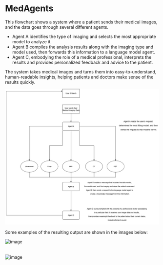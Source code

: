 # MedAgents

This flowchart shows a system where a patient sends their medical images, and the data goes through several different agents.

* Agent A identifies the type of imaging and selects the most appropriate model to analyze it. 
* Agent B compiles the analysis results along with the imaging type and model used, then forwards this information to a language model agent. 
* Agent C, embodying the role of a medical professional, interprets the results and provides personalized feedback and advice to the patient. 

The system takes medical images and turns them into easy-to-understand, human-readable insights, helping patients and doctors make sense of the results quickly.

![FLow Chart](readme_files/general_flow_chart.png)


Some examples of the resulting output are shown in the images below:

<img width="1007" height="1021" alt="image" src="https://github.com/user-attachments/assets/274a3268-25b9-435d-a40d-ef4fcc21f599" />
</br> </br> </br>
<img width="1072" height="914" alt="image" src="https://github.com/user-attachments/assets/fa39ea4a-f94f-49a8-a967-e95b3bb51633" />
